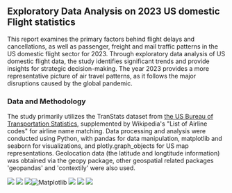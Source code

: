 ## Exploratory Data Analysis on 2023 US domestic Flight statistics

This report examines the primary factors behind flight delays and cancellations, as well as passenger, freight and mail traffic patterns in the US domestic flight sector for 2023. Through exploratory data analysis of US domestic flight data, the study identifies significant trends and provide insights for strategic decision-making. The year 2023 provides a more representative picture of air travel patterns, as it follows the major disruptions caused by the global pandemic.

### Data and Methodology
The study primarily utilizes the TranStats dataset from [the US Bureau of Transportation Statistics](https://data.bts.gov/), supplemented by Wikipedia's "List of Airline codes" for airline name matching. Data processing and analysis were conducted using Python, with pandas for data manipulation, matplotlib and seaborn for visualizations, and plotly.graph_objects for US map representations. Geolocation data (the latitude and longtitude information) was obtained via the geopy package, other geospatial related packages 'geopandas' and 'contextily' were also used. 

[![](https://img.shields.io/badge/Python-FFD43B?style=for-the-badge&logo=python&logoColor=darkgreen)](https://www.python.org) [![](https://img.shields.io/badge/Pandas-2C2D72?style=for-the-badge&logo=pandas&logoColor=white)](https://pandas.pydata.org) [![](https://img.shields.io/badge/Plotly-239120?style=for-the-badge&logo=plotly&logoColor=white)](https://plotly.com)![Matplotlib](https://img.shields.io/badge/Matplotlib-%25dd32.svg?style=for-the-badge&logo=Matplotlib&logoColor=black) [![](https://img.shields.io/badge/Contextily-D83B01?style=for-the-badge)](https://contextily.readthedocs.io/en/latest/) [![](https://img.shields.io/badge/geopandas-74aa9c?style=for-the-badge)](https://geopandas.org/en/stable/) [![](https://img.shields.io/badge/geopy-47A141?style=for-the-badge)](https://geopy.readthedocs.io/en/stable/)



